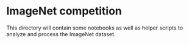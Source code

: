 # ImageNet competition

This directory will contain some notebooks as well as helper scripts to analyze
and process the ImageNet dataset.
